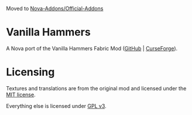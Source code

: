 Moved to [Nova-Addons/Official-Addons](https://github.com/Nova-Addons/Official-Addons)

# Vanilla Hammers
A Nova port of the Vanilla Hammers Fabric Mod ([GitHub](https://github.com/Draylar/vanilla-hammers) | [CurseForge](https://www.curseforge.com/minecraft/mc-mods/vanilla-hammers)).

# Licensing
Textures and translations are from the original mod and licensed under the [MIT license](https://github.com/Draylar/vanilla-hammers/blob/1.18.2/LICENSE).

Everything else is licensed under [GPL v3](LICENSE).
